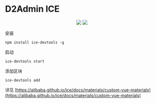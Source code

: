 # D2Admin ICE

<p align="center">
  <a><img src="https://badge.fury.io/js/%40d2-admin%2Fice-scaffold.svg"/></a>
  <a href="https://www.travis-ci.org/d2-projects/d2-admin-ice"><img src="https://www.travis-ci.org/d2-projects/d2-admin-ice.svg?branch=master"/></a>
</p>

安装

```
npm install ice-devtools -g
```

启动

```
ice-devtools start
```

添加区块

```
ice-devtools add
```

详见 [https://alibaba.github.io/ice/docs/materials/custom-vue-materials](https://alibaba.github.io/ice/docs/materials/custom-vue-materials)